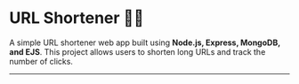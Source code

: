 # URL Shortener 🔗✨

A simple URL shortener web app built using **Node.js, Express, MongoDB, and EJS**. This project allows users to shorten long URLs and track the number of clicks.

---
